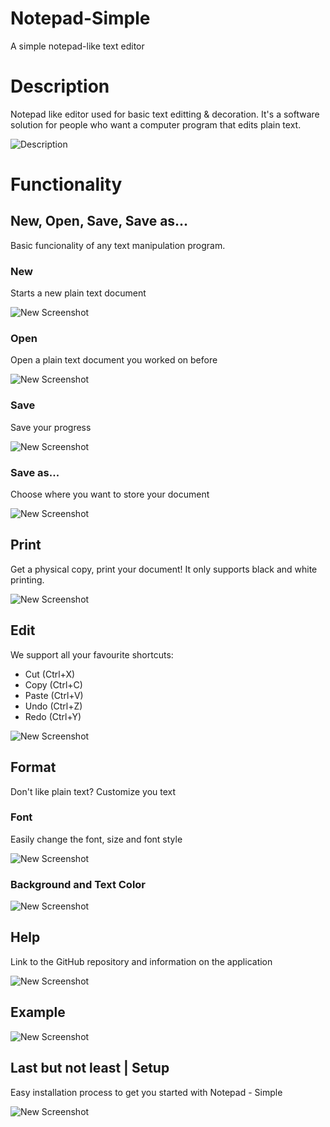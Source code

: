 # Notepad-Simple
A simple notepad-like text editor

# Description

Notepad like editor used for basic text editting & decoration. 
It's a software solution for people who want a computer program that edits plain text.

![Description](https://github.com/ivostojanov/Notepad-Simple/blob/master/Screenshots/Screenshot_2.png?raw=true)

# Functionality

## New, Open, Save, Save as...

Basic funcionality of any text manipulation program.

### New

Starts a new plain text document

![New Screenshot](https://github.com/ivostojanov/Notepad-Simple/blob/master/Screenshots/Screenshot_1.png?raw=true)

### Open

Open a plain text document you worked on before

![New Screenshot](https://github.com/ivostojanov/Notepad-Simple/blob/master/Screenshots/Screenshot_3.png?raw=true)

### Save

Save your progress

![New Screenshot](https://github.com/ivostojanov/Notepad-Simple/blob/master/Screenshots/Screenshot_5.png?raw=true)

### Save as...

Choose where you want to store your document

![New Screenshot](https://github.com/ivostojanov/Notepad-Simple/blob/master/Screenshots/Screenshot_6.png?raw=true)

## Print

Get a physical copy, print your document!
It only supports black and white printing.

![New Screenshot](https://github.com/ivostojanov/Notepad-Simple/blob/master/Screenshots/Screenshot_7.png?raw=true)

## Edit

We support all your favourite shortcuts:
* Cut (Ctrl+X)
* Copy (Ctrl+C)
* Paste (Ctrl+V)
* Undo (Ctrl+Z)
* Redo (Ctrl+Y)

![New Screenshot](https://github.com/ivostojanov/Notepad-Simple/blob/master/Screenshots/Screenshot_8.png?raw=true)

## Format

Don't like plain text?
Customize you text

### Font
Easily change the font, size and font style

![New Screenshot](https://github.com/ivostojanov/Notepad-Simple/blob/master/Screenshots/Screenshot_9.png?raw=true)

### Background and Text Color

![New Screenshot](https://github.com/ivostojanov/Notepad-Simple/blob/master/Screenshots/Screenshot_13.png?raw=true)

## Help

Link to the GitHub repository and information on the application

![New Screenshot](https://github.com/ivostojanov/Notepad-Simple/blob/master/Screenshots/Screenshot_14.png?raw=true)

## Example

![New Screenshot](https://github.com/ivostojanov/Notepad-Simple/blob/master/Screenshots/Screenshot_11.png?raw=true)

## Last but not least | Setup

Easy installation process to get you started with Notepad - Simple

![New Screenshot](https://github.com/ivostojanov/Notepad-Simple/blob/master/Screenshots/setup.png?raw=true)
